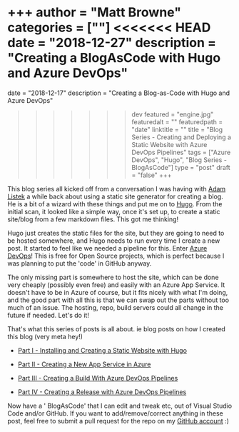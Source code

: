 +++
author = "Matt Browne"
categories = [""]
<<<<<<< HEAD
date = "2018-12-27"
description = "Creating a BlogAsCode with Hugo and Azure DevOps"
=======
date = "2018-12-17"
description = "Creating a Blog-as-Code with Hugo and Azure DevOps"
>>>>>>> dev
featured = "engine.jpg"
featuredalt = ""
featuredpath = "date"
linktitle = ""
title = "Blog Series - Creating and Deploying a Static Website with Azure DevOps Pipelines"
tags = ["Azure DevOps", "Hugo", "Blog Series - BlogAsCode"]
type = "post"
draft = "false"
+++

This blog series all kicked off from a conversation I was having with [Adam Listek](https://twitter.com/alistek) a while back about using a static site generator for creating a blog.  He is a bit of a wizard with these things and put me on to [Hugo](https://gohugo.io/).  From the initial scan, it looked like a simple way, once it's set up, to create a static site/blog from a few markdown files.  This got me thinking!

Hugo just creates the static files for the site, but they are going to need to be hosted somewhere, and Hugo needs to run every time I create a new post.  It started to feel like we needed a pipeline for this.  Enter [Azure DevOps](https://azure.microsoft.com/en-gb/services/devops/)!  This is free for Open Source projects, which is perfect because I was planning to put the 'code' in GitHub anyway.

The only missing part is somewhere to host the site, which can be done very cheaply (possibly even free) and easily with an Azure App Service.  It doesn't have to be in Azure of course, but it fits nicely with what I'm doing, and the good part with all this is that we can swap out the parts without too much of an issue.  The hosting, repo, build servers could all change in the future if needed.  Let's do it!

That's what this series of posts is all about. ie blog posts on how I created this blog (very meta hey!)

* [Part I - Installing and Creating a Static Website with Hugo](/blog/part-i-installing-and-creating-a-static-website-with-hugo/)

* [Part II - Creating a New App Service in Azure](/blog/part-ii-creating-a-new-app-service-in-azure/)

* [Part III - Creating a Build With Azure DevOps Pipelines](/blog/part-iii-creating-a-build-with-azure-devops-pipelines/)

* [Part IV - Creating a Release with Azure DevOps Pipelines](/blog/part-iv-creating-a-release-with-azure-devops-pipelines/)

Now have a ' BlogAsCode' that I can edit and tweak etc, out of Visual Studio Code and/or GitHub.  If you want to add/remove/correct anything in these post, feel free to submit a pull request for the repo on my [GitHub account](https://github.com/MattBrowne1/blog) :)